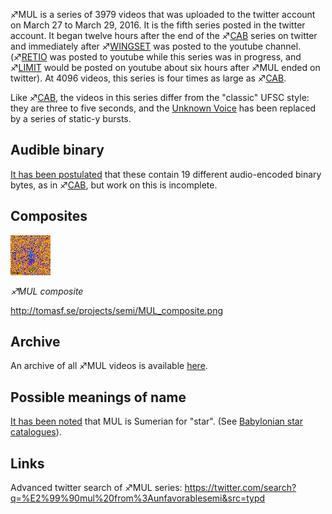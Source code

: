 ♐MUL is a series of 3979 videos that was uploaded to the twitter account
on March 27 to March 29, 2016. It is the fifth series posted in the
twitter account. It began twelve hours after the end of the
♐[CAB](CAB "wikilink") series on twitter and immediately after
♐[WINGSET](WINGSET "wikilink") was posted to the youtube channel.
(♐[RETIO](RETIO "wikilink") was posted to youtube while this series
was in progress, and ♐[LIMIT](LIMIT "wikilink") would be posted on
youtube about six hours after ♐MUL ended on twitter). At 4096 videos,
this series is four times as large as ♐[CAB](CAB "wikilink").

Like ♐[CAB](CAB "wikilink"), the videos in this series differ from the
"classic" UFSC style: they are three to five seconds, and the [Unknown Voice](Unknown_Voice "wikilink") has been replaced by a series of
static-y bursts.

## Audible binary

[It has been postulated](https://www.reddit.com/r/UnfavorableSemicircle/comments/4ckhrf/all_mul_videos/)
that these contain 19 different audio-encoded binary bytes, as in
♐[CAB](CAB "wikilink"), but work on this is incomplete.

## Composites

![MUL composite.png](MUL_composite.png "MUL composite.png")

*♐MUL composite*

<http://tomasf.se/projects/semi/MUL_composite.png>

## Archive

An archive of all ♐MUL videos is available
[here](https://www.unfavorablesemicircle.com/files/ARCHIVE_VIDEO_MUL.rar).

## Possible meanings of name

[It has been noted](https://www.reddit.com/r/UnfavorableSemicircle/comments/4c6sct/new_series_mul_has_no_more_spoken_letters/)
that MUL is Sumerian for "star". (See [Babylonian star catalogues](https://en.wikipedia.org/wiki/Babylonian_star_catalogues)).

## Links

Advanced twitter search of ♐MUL series:
<https://twitter.com/search?q=%E2%99%90mul%20from%3Aunfavorablesemi&src=typd>
